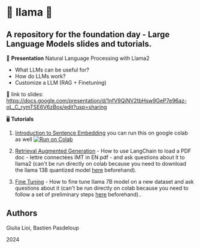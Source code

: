 # 🦙 llama 🦙
## A repository for the foundation day - Large Language Models slides and tutorials.
📄 **Presentation** 
Natural Language Processing with Llama2
- What LLMs can be useful for?
- How do LLMs work?
- Customize a LLM (RAG + Finetuning)

   
🔗 link to slides:
https://docs.google.com/presentation/d/1nfV9QiNV2tbHsw9GeP7e96az-oL_C_rymTSE6V6zBos/edit?usp=sharing

🖥️ **Tutorials** 
1. [Introduction to Sentence Embedding](sentence_embedding.ipynb)
   you can run this on google colab as well
   [![Run on Colab](https://colab.research.google.com/assets/colab-badge.svg)](https://colab.research.google.com/github/brain-bzh/llama/blob/main/sentence_embedding.ipynb)


3. [Retrieval Augmented Generation](LLMs_Tutorial1.ipynb) - How to use LangChain to load a PDF doc - lettre connectées IMT in EN pdf - and ask questions about it to llama2 
   (can't be run directly on colab because you need to download the llama 13B quantized model [here](https://drive.google.com/file/d/1afPv3HOy73BE2MoYCgYJvBDeQNa9rZbj/view) beforehand).
5. [Fine Tuning](LLMs_Tutorial2.ipynb) - How to fine tune llama 7B model on a new dataset and ask questions about it (can't be run directly on colab because you need to follow a set of preliminary steps [here](LLMs_Tutorial2_readme.txt) beforehand)..

Authors
--
Giulia Lioi, Bastien Pasdeloup

2024
